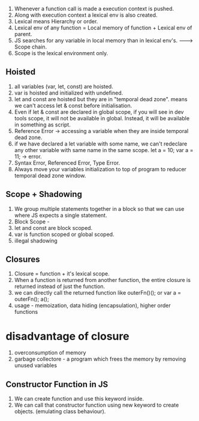 1. Whenever a function call is made a execution context is pushed.
2. Along with execution context a lexical env is also created.
3. Lexical means Hierarchy or order.
4. Lexical env of any function = Local memory of function + Lexical env of parent.
5. JS searches for any variable in local memory than in lexical env's. ---> Scope chain.
6. Scope is the lexical environment only.

## Hoisted

1. all variables (var, let, const) are hoisted.
2. var is hoisted and initialized with undefined.
3. let and const are hoisted but they are in "temporal dead zone". means we can't access let & const before initialisation.
4. Even if let & const are declared in global scope, if you will see in dev tools scope, it will not be available in global. Instead, it will be available in something as script.
5. Reference Error -> accessing a variable when they are inside temporal dead zone.
6. if we have declared a let variable with some name, we can't redeclare any other variable with same name in the same scope. let a = 10; var a = 11; -> error.
7. Syntax Error, Referenced Error, Type Error.
8. Always move your variables initialization to top of program to reducer temporal dead zone window.

## Scope + Shadowing

1. We group multiple statements together in a block so that we can use where JS expects a single statement.
2. Block Scope -
3. let and const are block scoped.
4. var is function scoped or global scoped.
5. illegal shadowing

## Closures

1. Closure = function + it's lexical scope.
2. When a function is returned from another function, the entire closure is returned instead of just the function.
3. we can directly call the returned function like outerFn()(); or var a = outerFn(); a();
4. usage - memoization, data hiding (encapsulation), higher order functions
# disadvantage of closure
1. overconsumption of memory
2. garbage collectore - a program which frees the memory by removing unused variables

## Constructor Function in JS
1. We can create function and use this keyword inside.
2. We can call that constructor function using new keyword to create objects. (emulating class behaviour).
